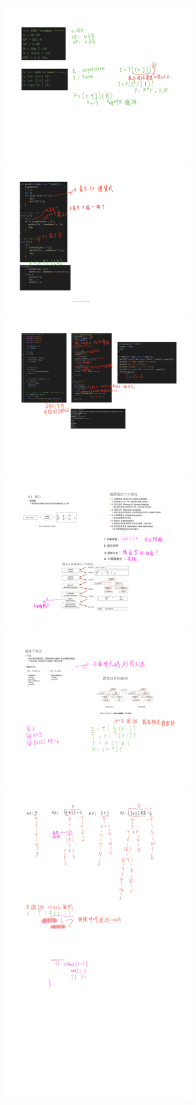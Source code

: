 <img src ="../images/1.png">
<img src ="../images/2.png">
<img src ="../images/3.png">
<img src ="../images/4.png">
<img src ="../images/5.png">
<img src ="../images/6.png">
<img src ="../images/7.png">
